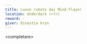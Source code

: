 ```yaml
---
title: Luxon rubato dai Mind Flayer
location: Underdark (<?>)
reward: -
giver: Dinastia kryn
---
```

\<completare\>